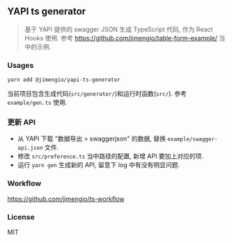 ## YAPI ts generator

> 基于 YAPI 提供的 swagger JSON 生成 TypeScript 代码, 作为 React Hooks 使用.
> 参考 https://github.com/jimengio/table-form-example/ 当中的示例.

### Usages

```yarn
yarn add @jimengio/yapi-ts-generator
```

当前项目包含生成代码(`src/generator/`)和运行时函数(`src/`). 参考 `example/gen.ts` 使用.

### 更新 API

- 从 YAPI 下载 "数据导出 > swaggerjson" 的数据, 替换 `example/swagger-api.json` 文件.
- 修改 `src/preference.ts` 当中路径的配置, 新增 API 要加上对应的项.
- 运行 `yarn gen` 生成新的 API, 留意下 log 中有没有明显问题.

### Workflow

https://github.com/jimengio/ts-workflow

### License

MIT
